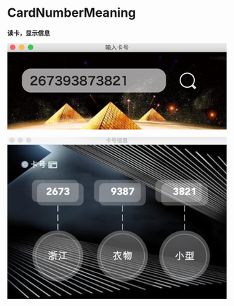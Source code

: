 # CardNumberMeaning
**读卡，显示信息**

![show1](https://github.com/zlk-bobule/CardNumberMeaning/blob/master/src/main/resources/images/show1.png)

![show2](https://github.com/zlk-bobule/CardNumberMeaning/blob/master/src/main/resources/images/show2.png)